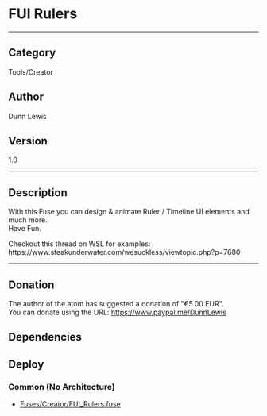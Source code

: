 # FUI Rulers
___

## Category
Tools/Creator

## Author
Dunn Lewis

## Version
1.0

___

## Description
<p>With this Fuse you can design & animate Ruler / Timeline UI elements and much more.<br>
Have Fun.</p>

<p>Checkout this thread on WSL for examples:<br>
https://www.steakunderwater.com/wesuckless/viewtopic.php?p=7680</p>

___

## Donation
The author of the atom has suggested a donation of "€5.00 EUR".  
You can donate using the URL: <a href="https://www.paypal.me/DunnLewis" class="button">https://www.paypal.me/DunnLewis</a>
## Dependencies

## Deploy

### Common (No Architecture)

<ul>
<li><a href="https://gitlab.com/WeSuckLess/Reactor/-/blob/master/Atoms/com.DunnLewis.FUI_Rulers/Fuses/Creator/FUI_Rulers.fuse?ref_type=heads">Fuses/Creator/FUI_Rulers.fuse</a></li>
</ul>
